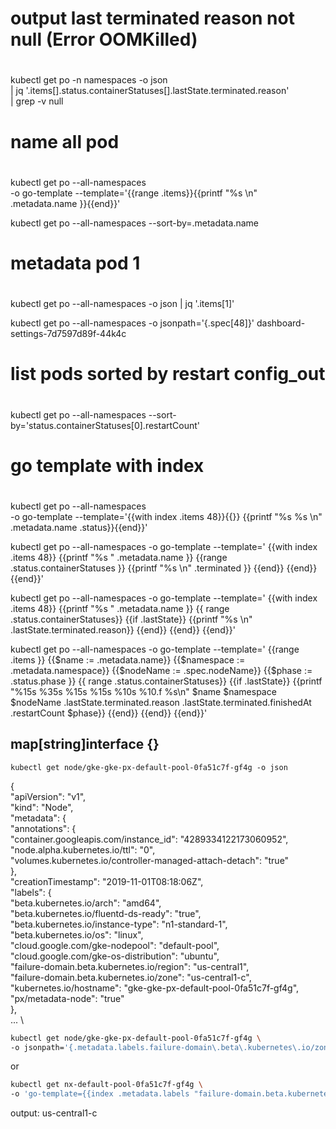 #
# output last terminated reason not null (Error OOMKilled)
#

kubectl  get po  -n namespaces -o json \
  | jq '.items[].status.containerStatuses[].lastState.terminated.reason' \
  | grep -v null

#
# name all pod
#

kubectl  get po  --all-namespaces \
-o go-template --template='{{range .items}}{{printf "%s \n" .metadata.name }}{{end}}'

kubectl get po --all-namespaces --sort-by=.metadata.name

#
# metadata  pod 1
#
kubectl get po  --all-namespaces -o json | jq '.items[1]'

kubectl get po --all-namespaces -o jsonpath='{.spec[48]}'  dashboard-settings-7d7597d89f-44k4c

#
# list pods sorted by restart config_out
#

kubectl get po --all-namespaces  --sort-by='status.containerStatuses[0].restartCount'

#
# go template with index
#
kubectl  get po  --all-namespaces  \
-o go-template --template='{{with index  .items 48}}{{}} {{printf "%s %s \n" .metadata.name .status}}{{end}}'

kubectl  get po  --all-namespaces  -o go-template --template='
{{with index .items 48}}
{{printf "%s " .metadata.name }}
  {{range .status.containerStatuses }}
           {{printf "%s \n" .terminated }}
    {{end}}
  {{end}}
{{end}}'


kubectl  get po  --all-namespaces  -o go-template --template='
{{with index .items 48}}
  {{printf "%s " .metadata.name }}
    {{ range .status.containerStatuses}}
        {{if .lastState}}
           {{printf "%s \n" .lastState.terminated.reason}}
          {{end}}
    {{end}}
{{end}}'

kubectl get po --all-namespaces  -o go-template --template='
{{range .items }}
  {{$name := .metadata.name}}
  {{$namespace := .metadata.namespace}}
  {{$nodeName := .spec.nodeName}}
  {{$phase := .status.phase }}
      {{ range .status.containerStatuses}}
        {{if .lastState}}
             {{printf "%15s %35s %15s %15s %10s %10.f %s\n" $name $namespace $nodeName .lastState.terminated.reason .lastState.terminated.finishedAt .restartCount $phase}}
          {{end}}
    {{end}}
{{end}}'


## map[string]interface {}

``` 
kubectl get node/gke-gke-px-default-pool-0fa51c7f-gf4g -o json
```
{ \
    "apiVersion": "v1", \
    "kind": "Node", \
    "metadata": { \
        "annotations": { \
            "container.googleapis.com/instance_id": "4289334122173060952", \
            "node.alpha.kubernetes.io/ttl": "0", \
            "volumes.kubernetes.io/controller-managed-attach-detach": "true" \
        }, \
        "creationTimestamp": "2019-11-01T08:18:06Z", \
        "labels": { \
            "beta.kubernetes.io/arch": "amd64", \
            "beta.kubernetes.io/fluentd-ds-ready": "true", \
            "beta.kubernetes.io/instance-type": "n1-standard-1", \
            "beta.kubernetes.io/os": "linux", \
            "cloud.google.com/gke-nodepool": "default-pool", \
            "cloud.google.com/gke-os-distribution": "ubuntu", \
            "failure-domain.beta.kubernetes.io/region": "us-central1", \
            "failure-domain.beta.kubernetes.io/zone": "us-central1-c", \
            "kubernetes.io/hostname": "gke-gke-px-default-pool-0fa51c7f-gf4g", \
            "px/metadata-node": "true" \
        }, \
... \


```sh
kubectl get node/gke-gke-px-default-pool-0fa51c7f-gf4g \
-o jsonpath='{.metadata.labels.failure-domain\.beta\.kubernetes\.io/zone}'

```

or

```sh
kubectl get nx-default-pool-0fa51c7f-gf4g \
-o 'go-template={{index .metadata.labels "failure-domain.beta.kubernetes.io/zone"}}'
```

output: us-central1-c

